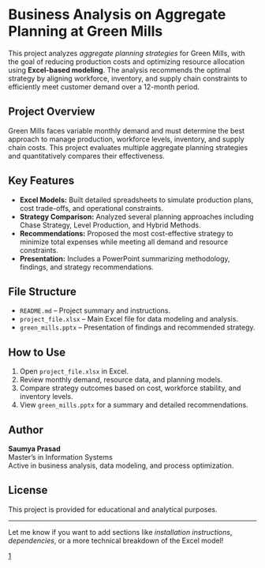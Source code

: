 # Business Analysis on Aggregate Planning at Green Mills

This project analyzes *aggregate planning strategies* for Green Mills, with the goal of reducing production costs and optimizing resource allocation using **Excel-based modeling**. The analysis recommends the optimal strategy by aligning workforce, inventory, and supply chain constraints to efficiently meet customer demand over a 12-month period.

## Project Overview

Green Mills faces variable monthly demand and must determine the best approach to manage production, workforce levels, inventory, and supply chain costs. This project evaluates multiple aggregate planning strategies and quantitatively compares their effectiveness.

## Key Features

- **Excel Models:** Built detailed spreadsheets to simulate production plans, cost trade-offs, and operational constraints.
- **Strategy Comparison:** Analyzed several planning approaches including Chase Strategy, Level Production, and Hybrid Methods.
- **Recommendations:** Proposed the most cost-effective strategy to minimize total expenses while meeting all demand and resource constraints.
- **Presentation:** Includes a PowerPoint summarizing methodology, findings, and strategy recommendations.

## File Structure

- `README.md` – Project summary and instructions.
- `project_file.xlsx` – Main Excel file for data modeling and analysis.
- `green_mills.pptx` – Presentation of findings and recommended strategy.

## How to Use

1. Open `project_file.xlsx` in Excel.
2. Review monthly demand, resource data, and planning models.
3. Compare strategy outcomes based on cost, workforce stability, and inventory levels.
4. View `green_mills.pptx` for a summary and detailed recommendations.

## Author

**Saumya Prasad**  
Master’s in Information Systems  
Active in business analysis, data modeling, and process optimization.

## License

This project is provided for educational and analytical purposes.

***

Let me know if you want to add sections like *installation instructions*, *dependencies*, or a more technical breakdown of the Excel model!

[1](https://github.com/saumyaprasad07/Business-Analysis-on-Aggregate-Planning-at-Green-Mills)
